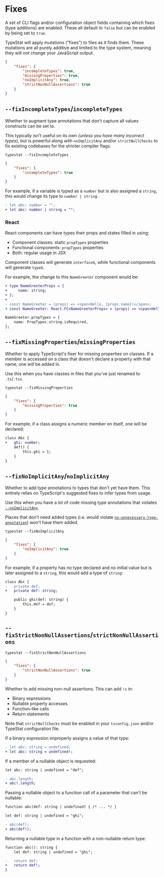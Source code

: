 # Fixes

A set of CLI flags and/or configuration object fields containing which fixes (type additions) are enabled.
These all default to `false` but can be enabled by being set to `true`.

TypeStat will apply mutations ("fixes") to files as it finds them.
These mutations are all purely additive and limited to the type system, meaning they will _not_ change your JavaScript output.

```json
{
    "fixes": {
        "incompleteTypes": true,
        "missingProperties": true,
        "noImplicitAny": true,
        "strictNonNullAssertions": true
    }
}
```

## `--fixIncompleteTypes`/`incompleteTypes`

Whether to augment type annotations that don't capture all values constructs can be set to.

This typically isn't useful on its own _(unless you have many incorrect types)_,
but is powerful along with `noImplicitAny` and/or `strictNullChecks` to fix existing codebases for the stricter compiler flags.

```shell
typestat --fixIncompleteTypes
```

```json
{
    "fixes": {
        "incompleteTypes": true
    }
}
```

For example, if a variable is typed as a `number` but is also assigned a `string`, this would change its type to `number | string`:

```diff
- let abc: number = "";
+ let abc: number | string = "";
```

### React

React components can have types their props and states filled in using:

* Component classes: static `propTypes` properties
* Functional components: `propTypes` properties
* Both: regular usage in JSX

Component classes will generate `interface`s, while functional components will generate `type`s.

For example, the change to this `NameGreeter` component would be:

```diff
+ type NameGreeterProps = {
+     name: string;
+ };
+
- const NameGreeter = (props) => <span>Hello, {props.name}!</span>;
+ const NameGreeter: React.FC<NameGreeterProps> = (props) => <span>Hello, {props.name}!</span>;

NameGreeter.propTypes = {
    name: PropTypes.string.isRequired,
};
```

## `--fixMissingProperties`/`missingProperties`

Whether to apply TypeScript's fixer for missing properties on classes.
If a member is accessed on a class that doesn't declare a property with that name, one will be added in.

Use this when you have classes in files that you've just renamed to `.ts`/`.tsx`.

```shell
typestat --fixMissingProperties
```

```json
{
    "fixes": {
        "missingProperties": true
    }
}
```

For example, if a class assigns a numeric member on itself, one will be declared:

```diff
class Abc {
+   ghi: number;
    def() {
        this.ghi = 1;
    }
}
```

## `--fixNoImplicitAny`/`noImplicitAny`

Whether to add type annotations to types that don't yet have them.
This entirely relies on TypeScript's suggested fixes to infer types from usage.

Use this when you have a lot of code missing type annotations that violates [`--noImplicitAny`](https://basarat.gitbooks.io/typescript/docs/options/noImplicitAny.html).

Places that don't need added types (i.e. would violate [`no-unnecessary-type-annotation`](https://github.com/ajafff/tslint-consistent-codestyle/blob/master/docs/no-unnecessary-type-annotation.md))
won't have them added.

```shell
typestat --fixNoImplicitAny
```

```json
{
    "fixes": {
        "noImplicitAny": true
    }
}
```

For example, if a property has no type declared and no initial value but is later assigned to a `string`, this would add a type of `string`:

```diff
class Abc {
-   private def;
+   private def: string;

    public ghi(def: string) {
        this.def = def;
    }
}
```

<!--
## `--fixNoImplicitThis`/`noImplicitThis`

```shell
typestat --fixNoImplicitThis
```

```json
{
    "fixes": {
        "noImplicitThis": true
    }
}
```

> ❌ Coming soon! ❌
>
> Blocked on https://github.com/Microsoft/TypeScript/issues/28964.
-->

## `--fixStrictNonNullAssertions`/`strictNonNullAssertions`

```shell
typestat --fixStrictNonNullAssertions
```

```json
{
    "fixes": {
        "strictNonNullAssertions": true
    }
}
```

Whether to add missing non-null assertions.
This can add `!s` in:

* Binary expressions
* Nullable property accesses
* Function-like calls
* Return statements

Note that `strictNullChecks` must be enabled in your `tsconfig.json` and/or TypeStat configuration file.

If a binary expression improperly assigns a value of that type:

```diff
- let abc: string = undefined;
+ let abc: string = undefined!;
```

If a member of a nullable object is requested:

```diff
let abc: string | undefined = "def";

- abc.length;
+ abc!.length;
```

Passing a nullable object to a function call of a parameter that can't be nullable:

```diff
function abc(def: string | undefined) { /* ... */ }

let def: string | undefined = "ghi";

- abc(def);
+ abc(def!);
```

Returning a nullable type in a function with a non-nullable return type:

```diff
function abc(): string {
    let def: string | undefined = "ghi";

-   return def;
+   return def!;
}
```